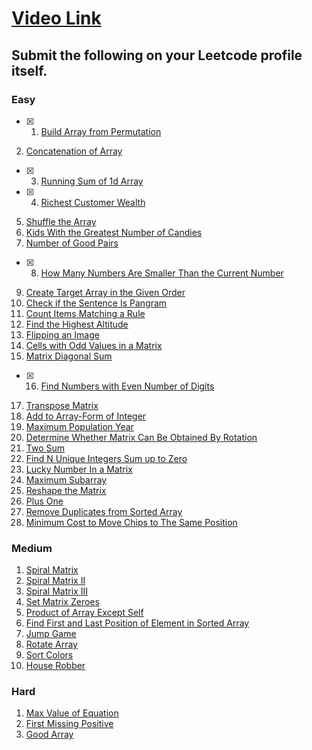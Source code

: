 # [Video Link](https://youtu.be/n60Dn0UsbEk)

## Submit the following on your Leetcode profile itself.

### Easy
- [x] 1. [Build Array from Permutation](https://leetcode.com/problems/build-array-from-permutation/)
2. [Concatenation of Array](https://leetcode.com/problems/concatenation-of-array/)
- [x] 3. [Running Sum of 1d Array](https://leetcode.com/problems/running-sum-of-1d-array/)
- [x] 4. [Richest Customer Wealth](https://leetcode.com/problems/richest-customer-wealth/)
5. [Shuffle the Array](https://leetcode.com/problems/shuffle-the-array/)
6. [Kids With the Greatest Number of Candies](https://leetcode.com/problems/kids-with-the-greatest-number-of-candies/)
7. [Number of Good Pairs](https://leetcode.com/problems/number-of-good-pairs/)
- [x] 8. [How Many Numbers Are Smaller Than the Current Number](https://leetcode.com/problems/how-many-numbers-are-smaller-than-the-current-number/)
9. [Create Target Array in the Given Order](https://leetcode.com/problems/create-target-array-in-the-given-order/)
10. [Check if the Sentence Is Pangram](https://leetcode.com/problems/check-if-the-sentence-is-pangram/)
11. [Count Items Matching a Rule](https://leetcode.com/problems/count-items-matching-a-rule/)
12. [Find the Highest Altitude](https://leetcode.com/problems/find-the-highest-altitude/)
13. [Flipping an Image](https://leetcode.com/problems/flipping-an-image/)
14. [Cells with Odd Values in a Matrix](https://leetcode.com/problems/cells-with-odd-values-in-a-matrix/)
15. [Matrix Diagonal Sum](https://leetcode.com/problems/matrix-diagonal-sum/)
- [x] 16. [Find Numbers with Even Number of Digits](https://leetcode.com/problems/find-numbers-with-even-number-of-digits/)
17. [Transpose Matrix](https://leetcode.com/problems/transpose-matrix/)
18. [Add to Array-Form of Integer](https://leetcode.com/problems/add-to-array-form-of-integer/)
19. [Maximum Population Year](https://leetcode.com/problems/maximum-population-year/)
20. [Determine Whether Matrix Can Be Obtained By Rotation](https://leetcode.com/problems/determine-whether-matrix-can-be-obtained-by-rotation/)
21. [Two Sum](https://leetcode.com/problems/two-sum/)
22. [Find N Unique Integers Sum up to Zero](https://leetcode.com/problems/find-n-unique-integers-sum-up-to-zero/)
23. [Lucky Number In a Matrix](https://leetcode.com/problems/lucky-numbers-in-a-matrix/)
24. [Maximum Subarray](https://leetcode.com/problems/maximum-subarray/)
25. [Reshape the Matrix](https://leetcode.com/problems/reshape-the-matrix/)
26. [Plus One](https://leetcode.com/problems/plus-one/)
27. [Remove Duplicates from Sorted Array](https://leetcode.com/problems/remove-duplicates-from-sorted-array/)
28. [Minimum Cost to Move Chips to The Same Position](https://leetcode.com/problems/minimum-cost-to-move-chips-to-the-same-position/)

### Medium
1. [Spiral Matrix](https://leetcode.com/problems/spiral-matrix/)
2. [Spiral Matrix II](https://leetcode.com/problems/spiral-matrix-ii/)
3. [Spiral Matrix III](https://leetcode.com/problems/spiral-matrix-iii/)
4. [Set Matrix Zeroes](https://leetcode.com/problems/set-matrix-zeroes/)
5. [Product of Array Except Self](https://leetcode.com/problems/product-of-array-except-self/)
6. [Find First and Last Position of Element in Sorted Array](https://leetcode.com/problems/find-first-and-last-position-of-element-in-sorted-array/)
7. [Jump Game](https://leetcode.com/problems/jump-game/)
8. [Rotate Array](https://leetcode.com/problems/rotate-array/)
9. [Sort Colors](https://leetcode.com/problems/sort-colors/)
10. [House Robber](https://leetcode.com/problems/house-robber/)

### Hard
1. [Max Value of Equation](https://leetcode.com/problems/max-value-of-equation/)
2. [First Missing Positive](https://leetcode.com/problems/first-missing-positive/)
3. [Good Array](https://leetcode.com/problems/check-if-it-is-a-good-array/)
